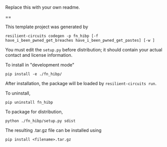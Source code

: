 Replace this with your own readme.

==

This template project was generated by

    resilient-circuits codegen -p fn_hibp [-f have_i_been_pwned_get_breaches have_i_been_pwned_get_pastes] [-w ]


You must edit the `setup.py` before distribution;
it should contain your actual contact and license information.

To install in "development mode"

    pip install -e ./fn_hibp/

After installation, the package will be loaded by `resilient-circuits run`.


To uninstall,

    pip uninstall fn_hibp


To package for distribution,

    python ./fn_hibp/setup.py sdist

The resulting .tar.gz file can be installed using

    pip install <filename>.tar.gz
